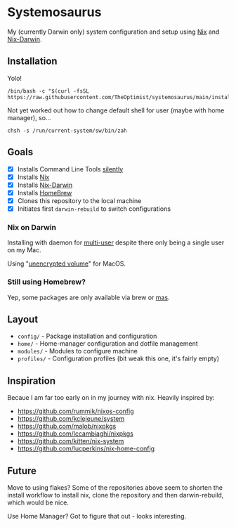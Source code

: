# Systemosaurus
My (currently Darwin only) system configuration and setup using [Nix](https://nixos.org) and [Nix-Darwin](https://github.com/LnL7/nix-darwin).

## Installation
Yolo!
```
/bin/bash -c "$(curl -fsSL https://raw.githubusercontent.com/TheOptimist/systemosaurus/main/install)"
```
Not yet worked out how to change default shell for user (maybe with home manager), so...
```
chsh -s /run/current-system/sw/bin/zah
```

## Goals
- [x] Installs Command Line Tools [silently](https://apple.stackexchange.com/questions/107307/how-can-i-install-the-command-line-tools-completely-from-the-command-line/195963#195963)  
- [x] Installs [Nix](https://nixos.org)    
- [x] Installs [Nix-Darwin](https://github.com/LnL7/nix-darwin)  
- [x] Installs [HomeBrew](https://brew.sh)    
- [x] Clones this repository to the local machine  
- [x] Initiates first `darwin-rebuild` to switch configurations  

### Nix on Darwin
Installing with daemon for [multi-user](https://nixos.org/manual/nix/stable/#sect-multi-user-installation) despite there only being a single user on my Mac.

Using "[unencrypted volume](https://nixos.org/manual/nix/stable/#sect-macos-installation)" for MacOS.

### Still using Homebrew?
Yep, some packages are only available via brew or [mas](https://github.com/mas-cli/mas).

## Layout
* `config/` - Package installation and configuration
* `home/` - Home-manager configuration and dotfile management
* `modules/` - Modules to configure machine
* `profiles/` - Configuration profiles (bit weak this one, it's fairly empty)

## Inspiration
Becaue I am far too early on in my journey with nix. Heavily inspired by:

* https://github.com/rummik/nixos-config
* https://github.com/kclejeune/system
* https://github.com/malob/nixpkgs
* https://github.com/lccambiaghi/nixpkgs
* https://github.com/kitten/nix-system
* https://github.com/lucperkins/nix-home-config

## Future
Move to using flakes? Some of the repositories above seem to shorten the install
workflow to install nix, clone the repository and then darwin-rebuild, which would
be nice.

Use Home Manager? Got to figure that out - looks interesting.
